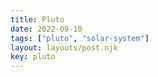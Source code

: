 ```yaml
---
title: Pluto
date: 2022-09-10
tags: ["pluto", "solar-system"]
layout: layouts/post.njk
key: pluto
---
```

